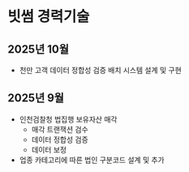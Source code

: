 # 빗썸 경력기술

## 2025년 10월

* 천만 고객 데이터 정합성 검증 배치 시스템 설계 및 구현

## 2025년 9월

* 인천검찰청 법집행 보유자산 매각
  * 매각 트랜잭션 검수
  * 데이터 정합성 검증
  * 데이터 보정
* 업종 카테고리에 따른 법인 구분코드 설계 및 추가
